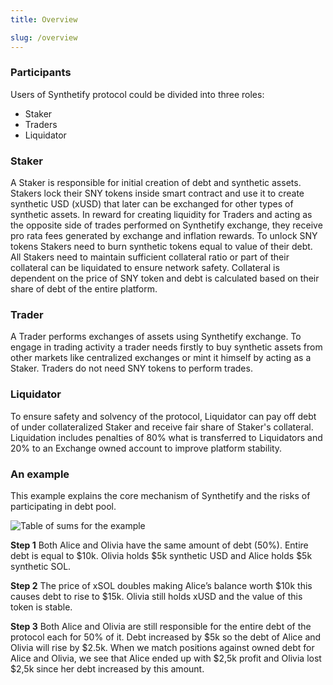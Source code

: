 ```yaml
---
title: Overview

slug: /overview
---
```


### Participants

Users of Synthetify protocol could be divided into three roles:
- Staker
- Traders
- Liquidator

### Staker

A Staker is responsible for initial creation of debt and synthetic assets. Stakers lock their SNY tokens inside smart contract and use it to create synthetic USD (xUSD) that later can be exchanged for other types of synthetic assets. In reward for creating liquidity for Traders and acting as the opposite side of trades performed on Synthetify exchange, they receive pro rata fees generated by exchange and inflation rewards. To unlock SNY tokens Stakers need to burn synthetic tokens equal to value of their debt. All Stakers need to maintain sufficient collateral ratio or part of their collateral can be liquidated to ensure network safety. Collateral is dependent on the price of SNY token and debt is calculated based on their share of debt of the entire platform.

### Trader

A Trader performs exchanges of assets using Synthetify exchange. To engage in trading activity a trader needs firstly to buy synthetic assets from other markets like centralized exchanges or mint it himself by acting as a Staker. Traders do not need SNY tokens to
perform trades.

### Liquidator

To ensure safety and solvency of the protocol, Liquidator can pay off debt of under collateralized Staker and receive fair share of Staker's collateral. Liquidation includes penalties of 80% what is transferred to Liquidators and 20% to an Exchange owned account to improve platform stability.

### An example

This example explains the core mechanism of Synthetify and the risks of participating in debt pool.

![Table of sums for the example](https://i.imgur.com/avSuATV.jpg)

**Step 1** Both Alice and Olivia have the same amount of debt (50%). Entire debt is equal to $10k. Olivia holds $5k synthetic USD and Alice holds $5k synthetic SOL.

**Step 2** The price of xSOL doubles making Alice’s balance worth $10k this causes debt to rise to $15k. Olivia still holds xUSD and the value of this token is stable.

**Step 3** Both Alice and Olivia are still responsible for the entire debt of the protocol each for 50% of it. Debt increased by $5k so the debt of Alice and Olivia will rise by $2.5k. When we match positions against owned debt for Alice and Olivia, we see that Alice ended up with $2,5k profit and Olivia lost $2,5k since her debt increased by this amount.

